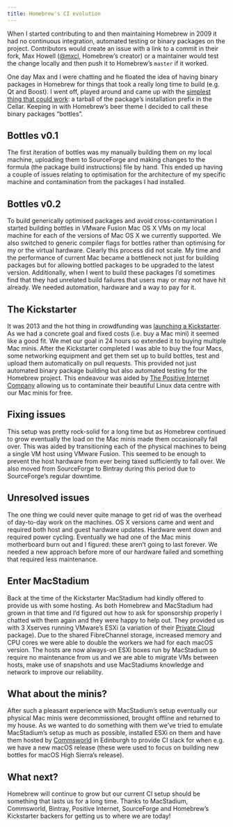 ```yaml
---
title: Homebrew's CI evolution
---
```


When I started contributing to and then maintaining Homebrew in 2009 it had no continuous integration, automated testing or binary packages on the project. Contributors would create an issue with a link to a commit in their fork, Max Howell ([@mxcl](https://github.com/mxcl), Homebrew’s creator) or a maintainer would test the change locally and then push it to Homebrew’s `master` if it worked.

One day Max and I were chatting and he floated the idea of having binary packages in Homebrew for things that took a really long time to build (e.g. Qt and Boost). I went off, played around and came up with the [simplest thing that could work](http://www.extremeprogramming.org/rules/simple.html): a tarball of the package’s installation prefix in the Cellar. Keeping in with Homebrew’s beer theme I decided to call these binary packages “bottles”.

## Bottles v0.1
The first iteration of bottles was my manually building them on my local machine, uploading them to SourceForge and making changes to the formula (the package build instructions) file by hand. This ended up having a couple of issues relating to optimisation for the architecture of my specific machine and contamination from the packages I had installed.
## Bottles v0.2
To build generically optimised packages and avoid cross-contamination I started building bottles in VMware Fusion Mac OS X VMs on my local machine for each of the versions of Mac OS X we currently supported. We also switched to generic compiler flags for bottles rather than optimising for my or the virtual hardware. Clearly this process did not scale. My time and the performance of current Mac became a bottleneck not just for building packages but for allowing bottled packages to be upgraded to the latest version. Additionally, when I went to build these packages I’d sometimes find that they had unrelated build failures that users may or may not have hit already. We needed automation, hardware and a way to pay for it.
## The Kickstarter
It was 2013 and the hot thing in crowdfunding was [launching a Kickstarter](https://www.kickstarter.com/projects/homebrew/brew-test-bot). As we had a concrete goal and fixed costs (i.e. buy a Mac mini) it seemed like a good fit. We met our goal in 24 hours so extended it to buying multiple Mac minis. After the Kickstarter completed I was able to buy the four Macs, some networking equipment and get them set up to build bottles, test and upload them automatically on pull requests. This provided not just automated binary package building but also automated testing for the Homebrew project. This endeavour was aided by [The Positive Internet Company](http://www.positive-internet.com) allowing us to contaminate their beautiful Linux data centre with our Mac minis for free.
## Fixing issues
This setup was pretty rock-solid for a long time but as Homebrew continued to grow eventually the load on the Mac minis made them occasionally fall over. This was aided by transitioning each of the physical machines to being a single VM host using VMware Fusion. This seemed to be enough to prevent the host hardware from ever being taxed sufficiently to fall over. We also moved from SourceForge to Bintray during this period due to SourceForge’s regular downtime.
## Unresolved issues
The one thing we could never quite manage to get rid of was the overhead of day-to-day work on the machines. OS X versions came and went and required both host and guest hardware updates. Hardware went down and required power cycling. Eventually we had one of the Mac minis motherboard burn out and I figured: these aren’t going to last forever. We needed a new approach before more of our hardware failed and something that required less maintenance.
## Enter MacStadium
Back at the time of the Kickstarter MacStadium had kindly offered to provide us with some hosting. As both Homebrew and MacStadium had grown in that time and I’d figured out how to ask for sponsorship properly I chatted with them again and they were happy to help out. They provided us with 3 Xserves running VMware’s ESXi (a variation of their [Private Cloud](https://www.macstadium.com/cloud/) package). Due to the shared FibreChannel storage, increased memory and CPU cores we were able to double the workers we had for each macOS version. The hosts are now always-on ESXi boxes run by MacStadium so require no maintenance from us and we are able to migrate VMs between hosts, make use of snapshots and use MacStadiums knowledge and network to improve our reliability.
## What about the minis?
After such a pleasant experience with MacStadium’s setup eventually our physical Mac minis were decommissioned, brought offline and returned to my house. As we wanted to do something with them we’ve tried to emulate MacStadium’s setup as much as possible, installed ESXi on them and have them hosted by [Commsworld](https://www.commsworld.com) in Edinburgh to provide CI slack for when e.g. we have a new macOS release (these were used to focus on building new bottles for macOS High Sierra’s release).
## What next?
Homebrew will continue to grow but our current CI setup should be something that lasts us for a long time. Thanks to MacStadium, Commsworld, Bintray, Positive Internet, SourceForge and Homebrew’s Kickstarter backers for getting us to where we are today!
